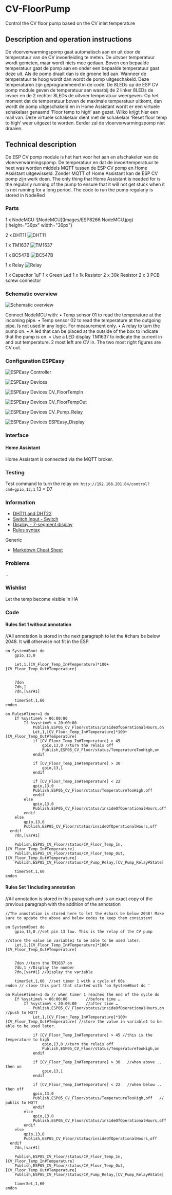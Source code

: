 # CV-FloorPump
Control the CV floor pump based on the CV inlet temperature

## Description and operation instructions
De vloerverwarmingspomp gaat automatisch aan en uit door de temperatuur van de CV invoerleiding te meten. De uitvoer temperatuur wordt gemeten, maar wordt niets mee gedaan. Boven een bepaalde temperatuur gaat de pomp aan en onder een bepaalde temperatuur gaat deze uit. Als de pomp draait dan is de groene led aan. Wanneer de temperatuur te hoog wordt dan wordt de pomp uitgeschakeld. Deze temperaturen zijn geprogrammeerd in de code. De 8LEDs op de ESP CV pomp module geven de temperatuur aan waarbij de 2 linker 8LEDs de invoer en de 2 rechter 8LEDs de uitvoer temperatuur weergeven. 
Op het moment dat de temperatuur boven de maximale temperatuur uitkomt, dan wordt de pomp uitgeschakeld en in Home Assistant wordt er een virtuele schakelaar genaamd ‘Floor temp to high’ aan gezet. Wilko krijgt hier een mail van. Deze virtuele schakelaar dient met de schakelaar ‘Reset floor temp to high’ weer uitgezet te worden. Eerder zal de vloerverwarmingspomp niet draaien. 

## Technical description
De ESP CV pomp module is het hart voor het aan en afschakelen van de vloerverwarmingspomp. De temperatuur en dat de invoertemperatuur te heet was worden middels MQTT tussen de ESP CV pomp en Home Assistant uitgewisseld. Zonder MQTT of Home Assistant kan de ESP CV pomp zijn werk doen. The only thing that Home Assistant is needed for is the regularly running of the pump to ensure that it will not get stuck when it is not running for a long period. The code to run the pump regularly is stored in NodeRed

### Parts
1 x NodeMCU
![NodeMCU](Images/ESP8266 NodeMCU.jpg){:height="36px" width="36px"}

2 x DHT11
![DHT11](Images/DHT11.jpg)

1 x TM1637
![TM1637](Images/TM1637.jpg)

1 x BC547B
![BC547B](Images/BC547B.jpg)

1 x Relay
![Relay](Images/Relay.jpg)

1 x Capacitor 1uF
1 x Green Led
1 x 1k Resistor
2 x 30k Resistor
2 x 3 PCB screw connector



### Schematic overview
![Schematic overview](Images/Schematic_overview.jpg)
 
Connect NodeMCU with:
•	Temp sensor 01 to read the temperature at the incoming pipe.
•	Temp sensor 02 to read the temperature at the outgoing pipe. Is not used in any logic. For measurement only.
•	A relay to turn the pump on.
•	A led that can be placed at the outside of the box to indicate that the pump is on.
•	Use a LED display TM1637 to indicate the current in and out temperature. 2 most left are CV in. The two most right figures are CV out.

### Configuration ESPEasy
![ESPEasy Controller](Images/ESPEasy_Controller.jpg)

![ESPEasy Devices](Images/ESPEasy_Devices.jpg)

![ESPEasy Devices CV_FloorTempIn](Images/ESPEasy_CV_FloorTempIn.jpg)

![ESPEasy Devices CV_FloorTempOut](Images/ESPEasy_CV_FloorTempOut.jpg)

![ESPEasy Devices CV_Pump_Relay](Images/ESPEasy_CV_Pump_Relay.jpg)

![ESPEasy Devices ESPEasy_Display](Images/ESPEasy_Display.jpg)

### Interface
#### Home Assistant
Home Assistant is connected via the MQTT broker.

### Testing
Test command to turn the relay on: `http://192.168.201.64/control?cmd=gpio,13,1` 13 = D7

### Information
- [DHT11 and DHT22](https://espeasy.readthedocs.io/en/latest/Plugin/P005.html)
- [Switch Input - Switch](https://espeasy.readthedocs.io/en/latest/Plugin/P001.html)
- [Display - 7-segment display](https://espeasy.readthedocs.io/en/latest/Plugin/P073.html)
- [Rules syntax](https://espeasy.readthedocs.io/en/latest/Rules/Rules.html)

Generic
- [Markdown Cheat Sheet](https://www.markdownguide.org/cheat-sheet/)


### Problems
..

### Wishlist
Let the temp become visible in HA


### Code
#### Rules Set 1 without annotation
//All annotation is stored in the next paragraph to let the #chars be below 2048. It will otherwise not fit in the ESP.
```
on System#Boot do
    gpio,13,0
    
    Let,1,[CV_Floor_Temp_In#Temperature]*100+[CV_Floor_Temp_Out#Temperature] 

     
    7don
    7db,1
    7dn,[var#1]
    
    timerSet,1,60
endon

on Rules#Timer=1 do
    If %systime% > 06:00:00
        If %systime% < 20:00:00
            Publish,ESP05_CV_Floor/status/insideOfOperationalHours,on
            Let,1,[CV_Floor_Temp_In#Temperature]*100+[CV_Floor_Temp_Out#Temperature]
            if [CV_Floor_Temp_In#Temperature] > 45
                gpio,13,0 //turn the relais off
                Publish,ESP05_CV_Floor/status/TemperatureTooHigh,on
            endif
            
            if [CV_Floor_Temp_In#Temperature] > 30
                gpio,13,1
            endif
            
            if [CV_Floor_Temp_In#Temperature] < 22
            gpio,13,0
            Publish,ESP05_CV_Floor/status/TemperatureTooHigh,off
            endif
        else
            gpio,13,0
            Publish,ESP05_CV_Floor/status/insideOfOperationalHours,off
        endif
    else
        gpio,13,0
        Publish,ESP05_CV_Floor/status/insideOfOperationalHours,off
  endif
    7dn,[var#1]
    
    Publish,ESP05_CV_Floor/status/CV_Floor_Temp_In,[CV_Floor_Temp_In#Temperature]
    Publish,ESP05_CV_Floor/status/CV_Floor_Temp_Out,[CV_Floor_Temp_Out#Temperature]
    Publish,ESP05_CV_Floor/status/CV_Pump_Relay,[CV_Pump_Relay#State]

    timerSet,1,60
endon
```
#### Rules Set 1 including annotation
//All annotation is stored in this paragraph and is an exact copy of the previous paragraph with the addition of the annotation
```
//The annotation is stored here to let the #chars be below 2048! Make sure to update the above and below codes to keep them consistent

on System#Boot do
    gpio,13,0 //set pin 13 low. This is the relay of the CV pump
    
//store the value in variable1 to be able to be used later. 
    Let,1,[CV_Floor_Temp_In#Temperature]*100+[CV_Floor_Temp_Out#Temperature] 

     
    7don //turn the TM1637 on
    7db,1 //Display the number
    7dn,[var#1] //Display the variable
    
    timerSet,1,60  //set timer 1 with a cycle of 60s
endon // close this part that started with ‘on System#Boot do ‘

on Rules#Timer=1 do // when timer 1 reaches the end of the cycle do
    If %systime% > 06:00:00        //before time …
        If %systime% < 20:00:00    //after time …
            Publish,ESP05_CV_Floor/status/insideOfOperationalHours,on    //push to MQTT
            Let,1,[CV_Floor_Temp_In#Temperature]*100+[CV_Floor_Temp_Out#Temperature] //store the value in variable1 to be able to be used later. 

            if [CV_Floor_Temp_In#Temperature] > 45 //this is the temperature to high
                gpio,13,0 //turn the relais off
                Publish,ESP05_CV_Floor/status/TemperatureTooHigh,on
            endif
            
            if [CV_Floor_Temp_In#Temperature] > 30   //when above .. then on
                gpio,13,1
            endif
            
            if [CV_Floor_Temp_In#Temperature] < 22   //when below .. then off
            gpio,13,0
            Publish,ESP05_CV_Floor/status/TemperatureTooHigh,off   // publis to MQTT
            endif
        else
            gpio,13,0
            Publish,ESP05_CV_Floor/status/insideOfOperationalHours,off
        endif
    else
        gpio,13,0
        Publish,ESP05_CV_Floor/status/insideOfOperationalHours,off
  endif
    7dn,[var#1]
    
    Publish,ESP05_CV_Floor/status/CV_Floor_Temp_In,[CV_Floor_Temp_In#Temperature]
    Publish,ESP05_CV_Floor/status/CV_Floor_Temp_Out,[CV_Floor_Temp_Out#Temperature]
    Publish,ESP05_CV_Floor/status/CV_Pump_Relay,[CV_Pump_Relay#State]

    timerSet,1,60
endon

```
